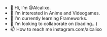 - 👋 Hi, I’m @Alcalixo.
- 👀 I’m interested in Anime and Videogames.
- 🌱 I’m currently learning Frameworks.
- 💞️ I’m looking to collaborate on (loading...)
- 📫 How to reach me instagram.com/alcalixo

<!---
Alcalixo/Alcalixo is a ✨ special ✨ repository because its `README.md` (this file) appears on your GitHub profile.
You can click the Preview link to take a look at your changes.
--->
